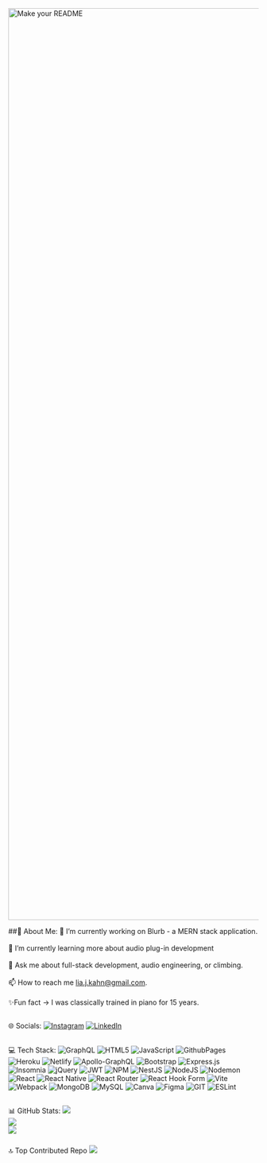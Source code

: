 <img width="1834" alt="Make your README" src="https://github.com/ljkahn/ljkahn/assets/141527404/0c5fe083-bf24-4ec5-8059-b45b62fed7b8">



##💫 About Me:
🔭 I’m currently working on Blurb - a MERN stack application.<br><br>🌱 I’m currently learning more about audio plug-in development<br><br> 💬 Ask me about full-stack development, audio engineering, or climbing.<br><br> 📫 How to reach me lia.j.kahn@gmail.com.<br><br>✨Fun fact -> I was classically trained in piano for 15 years.


##
🌐 Socials:
[![Instagram](https://img.shields.io/badge/Instagram-%23E4405F.svg?logo=Instagram&logoColor=white)](https://instagram.com/liakahn) [![LinkedIn](https://img.shields.io/badge/LinkedIn-%230077B5.svg?logo=linkedin&logoColor=white)](https://linkedin.com/in/lia-kahn) 

##
💻 Tech Stack:
![GraphQL](https://img.shields.io/badge/-GraphQL-E10098?style=for-the-badge&logo=graphql&logoColor=white) ![HTML5](https://img.shields.io/badge/html5-%23E34F26.svg?style=for-the-badge&logo=html5&logoColor=white) ![JavaScript](https://img.shields.io/badge/javascript-%23323330.svg?style=for-the-badge&logo=javascript&logoColor=%23F7DF1E) ![GithubPages](https://img.shields.io/badge/github%20pages-121013?style=for-the-badge&logo=github&logoColor=white) ![Heroku](https://img.shields.io/badge/heroku-%23430098.svg?style=for-the-badge&logo=heroku&logoColor=white) ![Netlify](https://img.shields.io/badge/netlify-%23000000.svg?style=for-the-badge&logo=netlify&logoColor=#00C7B7) ![Apollo-GraphQL](https://img.shields.io/badge/-ApolloGraphQL-311C87?style=for-the-badge&logo=apollo-graphql) ![Bootstrap](https://img.shields.io/badge/bootstrap-%238511FA.svg?style=for-the-badge&logo=bootstrap&logoColor=white) ![Express.js](https://img.shields.io/badge/express.js-%23404d59.svg?style=for-the-badge&logo=express&logoColor=%2361DAFB) ![Insomnia](https://img.shields.io/badge/Insomnia-black?style=for-the-badge&logo=insomnia&logoColor=5849BE) ![jQuery](https://img.shields.io/badge/jquery-%230769AD.svg?style=for-the-badge&logo=jquery&logoColor=white) ![JWT](https://img.shields.io/badge/JWT-black?style=for-the-badge&logo=JSON%20web%20tokens) ![NPM](https://img.shields.io/badge/NPM-%23CB3837.svg?style=for-the-badge&logo=npm&logoColor=white) ![NestJS](https://img.shields.io/badge/nestjs-%23E0234E.svg?style=for-the-badge&logo=nestjs&logoColor=white) ![NodeJS](https://img.shields.io/badge/node.js-6DA55F?style=for-the-badge&logo=node.js&logoColor=white) ![Nodemon](https://img.shields.io/badge/NODEMON-%23323330.svg?style=for-the-badge&logo=nodemon&logoColor=%BBDEAD) ![React](https://img.shields.io/badge/react-%2320232a.svg?style=for-the-badge&logo=react&logoColor=%2361DAFB) ![React Native](https://img.shields.io/badge/react_native-%2320232a.svg?style=for-the-badge&logo=react&logoColor=%2361DAFB) ![React Router](https://img.shields.io/badge/React_Router-CA4245?style=for-the-badge&logo=react-router&logoColor=white) ![React Hook Form](https://img.shields.io/badge/React%20Hook%20Form-%23EC5990.svg?style=for-the-badge&logo=reacthookform&logoColor=white) ![Vite](https://img.shields.io/badge/vite-%23646CFF.svg?style=for-the-badge&logo=vite&logoColor=white) ![Webpack](https://img.shields.io/badge/webpack-%238DD6F9.svg?style=for-the-badge&logo=webpack&logoColor=black) ![MongoDB](https://img.shields.io/badge/MongoDB-%234ea94b.svg?style=for-the-badge&logo=mongodb&logoColor=white) ![MySQL](https://img.shields.io/badge/mysql-%2300000f.svg?style=for-the-badge&logo=mysql&logoColor=white) ![Canva](https://img.shields.io/badge/Canva-%2300C4CC.svg?style=for-the-badge&logo=Canva&logoColor=white) ![Figma](https://img.shields.io/badge/figma-%23F24E1E.svg?style=for-the-badge&logo=figma&logoColor=white) ![GIT](https://img.shields.io/badge/Git-fc6d26?style=for-the-badge&logo=git&logoColor=white) ![ESLint](https://img.shields.io/badge/ESLint-4B3263?style=for-the-badge&logo=eslint&logoColor=white)
## 
📊 GitHub Stats:
![](https://github-readme-stats.vercel.app/api?username=ljkahn&theme=dark&hide_border=true&include_all_commits=false&count_private=false)<br/>
![](https://github-readme-streak-stats.herokuapp.com/?user=ljkahn&theme=dark&hide_border=true)<br/>
![](https://github-readme-stats.vercel.app/api/top-langs/?username=ljkahn&theme=dark&hide_border=true&include_all_commits=false&count_private=false&layout=compact)

### 
🔝 Top Contributed Repo
![](https://github-contributor-stats.vercel.app/api?username=ljkahn&limit=5&theme=dark&combine_all_yearly_contributions=true)

<!-- Proudly created with GPRM ( https://gprm.itsvg.in ) -->
